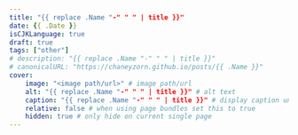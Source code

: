 ```yaml
---
title: "{{ replace .Name "-" " " | title }}"
date: {{ .Date }}
isCJKLanguage: true
draft: true
tags: ["other"]
# description: "{{ replace .Name "-" " " | title }}"
# canonicalURL: "https://chaneyzorn.github.io/posts/{{ .Name }}"
cover:
    image: "<image path/url>" # image path/url
    alt: "{{ replace .Name "-" " " | title }}" # alt text
    caption: "{{ replace .Name "-" " " | title }}" # display caption under cover
    relative: false # when using page bundles set this to true
    hidden: true # only hide on current single page
---
```


